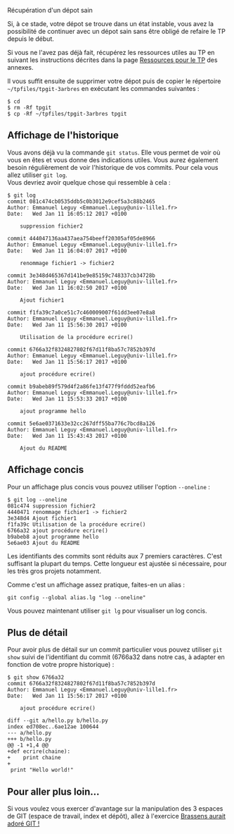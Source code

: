 Récupération d'un dépot sain

Si, à ce stade, votre dépot se trouve dans un état instable, vous avez la possibilité de continuer avec un dépot sain sans être obligé de refaire le TP depuis le début.

Si vous ne l'avez pas déjà fait, récupérez les ressources utiles au TP en suivant les instructions décrites dans la page [Ressources pour le TP](../annexes/tpfiles/) des annexes.

Il vous suffit ensuite de supprimer votre dépot puis de copier le répertoire `~/tpfiles/tpgit-3arbres` en exécutant les commandes suivantes :

`$ cd`  
`$ rm -Rf tpgit`  
`$ cp -Rf ~/tpfiles/tpgit-3arbres tpgit`

Affichage de l'historique
-------------------------

Vous avons déjà vu la commande `git status`. Elle vous permet de voir où vous en êtes et vous donne des indications utiles. Vous aurez également besoin régulièrement de voir l'historique de vos commits. Pour cela vous allez utiliser `git log`.  
Vous devriez avoir quelque chose qui ressemble à cela :

    $ git log
    commit 081c474cb0535ddb5c0b3012e9cef5a3c88b2465
    Author: Emmanuel Leguy <Emmanuel.Leguy@univ-lille1.fr>
    Date:   Wed Jan 11 16:05:12 2017 +0100
    
        suppression fichier2
    
    commit 444047136aa437aea754beeff20305af05de8966
    Author: Emmanuel Leguy <Emmanuel.Leguy@univ-lille1.fr>
    Date:   Wed Jan 11 16:04:07 2017 +0100
    
        renommage fichier1 -> fichier2
    
    commit 3e348d465367d141be9e85159c748337cb34728b
    Author: Emmanuel Leguy <Emmanuel.Leguy@univ-lille1.fr>
    Date:   Wed Jan 11 16:02:50 2017 +0100
    
        Ajout fichier1
    
    commit f1fa39c7a0ce51c7c460009007f61dd3ee07e8a8
    Author: Emmanuel Leguy <Emmanuel.Leguy@univ-lille1.fr>
    Date:   Wed Jan 11 15:56:30 2017 +0100
    
        Utilisation de la procédure ecrire()
    
    commit 6766a32f8324827802f67d11f8ba57c7852b397d
    Author: Emmanuel Leguy <Emmanuel.Leguy@univ-lille1.fr>
    Date:   Wed Jan 11 15:56:17 2017 +0100
    
        ajout procédure ecrire()
    
    commit b9abeb89f579d4f2a86fe13f477f9fddd52eafb6
    Author: Emmanuel Leguy <Emmanuel.Leguy@univ-lille1.fr>
    Date:   Wed Jan 11 15:53:33 2017 +0100
    
        ajout programme hello
    
    commit 5e6ae0371633e32cc267dff55ba776c7bcd8a126
    Author: Emmanuel Leguy <Emmanuel.Leguy@univ-lille1.fr>
    Date:   Wed Jan 11 15:43:43 2017 +0100
    
        Ajout du README
    

Affichage concis
----------------

Pour un affichage plus concis vous pouvez utiliser l'option `--oneline` :

    $ git log --oneline
    081c474 suppression fichier2
    4440471 renommage fichier1 -> fichier2
    3e348d4 Ajout fichier1
    f1fa39c Utilisation de la procédure ecrire()
    6766a32 ajout procédure ecrire()
    b9abeb8 ajout programme hello
    5e6ae03 Ajout du README
    

Les identifiants des commits sont réduits aux 7 premiers caractères. C'est suffisant la plupart du temps. Cette longueur est ajustée si nécessaire, pour les très gros projets notamment.

Comme c'est un affichage assez pratique, faites-en un alias :

    git config --global alias.lg "log --oneline"
    

Vous pouvez maintenant utiliser `git lg` pour visualiser un log concis.

Plus de détail
--------------

Pour avoir plus de détail sur un commit particulier vous pouvez utiliser `git show` suivi de l'identifiant du commit (6766a32 dans notre cas, à adapter en fonction de votre propre historique) :

    $ git show 6766a32
    commit 6766a32f8324827802f67d11f8ba57c7852b397d
    Author: Emmanuel Leguy <Emmanuel.Leguy@univ-lille1.fr>
    Date:   Wed Jan 11 15:56:17 2017 +0100
    
        ajout procédure ecrire()
    
    diff --git a/hello.py b/hello.py
    index ed708ec..6ae12ae 100644
    --- a/hello.py
    +++ b/hello.py
    @@ -1 +1,4 @@
    +def ecrire(chaine):
    +    print chaine
    +
     print "Hello world!"
    

Pour aller plus loin...
-----------------------

Si vous voulez vous exercer d'avantage sur la manipulation des 3 espaces de GIT (espace de travail, index et dépôt), allez à l'exercice [Brassens aurait adoré GIT !](../autonomie1/)